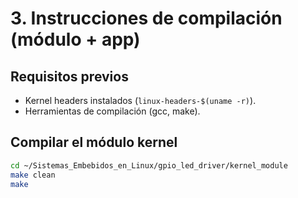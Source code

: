 # 3. Instrucciones de compilación (módulo + app)

## Requisitos previos
- Kernel headers instalados (`linux-headers-$(uname -r)`).
- Herramientas de compilación (gcc, make).

## Compilar el módulo kernel
```bash
cd ~/Sistemas_Embebidos_en_Linux/gpio_led_driver/kernel_module
make clean
make
